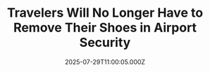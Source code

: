 ---
title: "Travelers Will No Longer Have to Remove Their Shoes in Airport Security"
date: 2025-07-29T11:00:05.000Z
category: Human Kindness
externalLink: "https://www.goodnewsnetwork.org/travelers-will-no-longer-have-to-remove-their-shoes-in-airport-security/"
image: ""
excerpt: "For frequent American flyers and puzzled first-time visitors from Europe, a major security headache is due to finally to fade away into history’s rearview mirror. Homeland Security Secretary Kristi Noem announced in early July that passengers traveling through domestic airports can keep their shoes on while passing through security screening at TSA checkpoints. The new […] The post Travelers Will…"
---